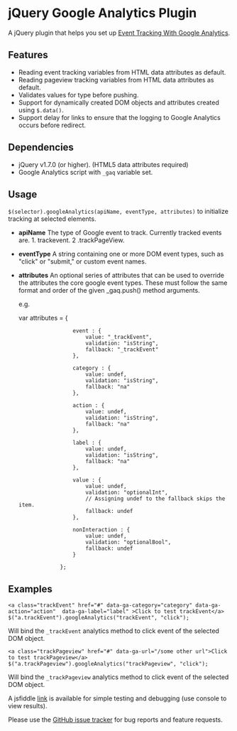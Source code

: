 jQuery Google Analytics Plugin
=========================

A jQuery plugin that helps you set up [Event Tracking With Google Analytics](http://code.google.com/apis/analytics/docs/tracking/eventTrackerGuide.html).


Features
--------

* Reading event tracking variables from HTML data attributes as default.
* Reading pageview tracking variables from HTML data attributes as default.
* Validates values for type before pushing.
* Support for dynamically created DOM objects and attributes created using `$.data()`.
* Support delay for links to ensure that the logging to Google Analytics occurs before redirect.

Dependencies
------------

* jQuery v1.7.0 (or higher). (HTML5 data attributes required)
* Google Analytics script with `_gaq` variable set.

Usage
-----

`$(selector).googleAnalytics(apiName, eventType, attributes)` to initialize tracking at selected elements.

 - **apiName**
   The type of Google event to track. Currently tracked events are.
        1. trackevent.
        2 .trackPageView. 

 - **eventType**
   A string containing one or more DOM event types, such as "click" or "submit," or custom event names.

 - **attributes**
   An optional series of attributes that can be used to override the attributes the core google event types. 
   These must follow the same format and order of the given _gaq.push() method arguments.

   e.g.

	var attributes = {

						event : {
							value: "_trackEvent",
							validation: "isString",
							fallback: "_trackEvent"
						},

						category : {
							value: undef,
							validation: "isString",
							fallback: "na"
						},

						action : {
							value: undef,
							validation: "isString",
							fallback: "na"
						},

						label : {
							value: undef,
							validation: "isString",
							fallback: "na"
						},

						value : {
							value: undef,
							validation: "optionalInt",
							// Assigning undef to the fallback skips the item.
							fallback: undef
						},

						nonInteraction : {
							value: undef,
							validation: "optionalBool",
							fallback: undef
						}

					};

Examples
-----
    <a class="trackEvent" href="#" data-ga-category="category" data-ga-action="action"  data-ga-label="label" >Click to test trackEvent</a>
    $("a.trackEvent").googleAnalytics("trackEvent", "click");

Will bind the `_trackEvent` analytics method to click event of the selected DOM object.

	<a class="trackPageview" href="#" data-ga-url="/some other url">Click to test trackPageview</a>
    $("a.trackPageview").googleAnalytics("trackPageview", "click");    
	
Will bind the `_trackPageview` analytics method to click event of the selected DOM object.

A jsfiddle [link](http://jsfiddle.net/jamessouth/4wV2g/3/) is available for simple testing and debugging (use console to view results).

Please use the [GitHub issue tracker](https://github.com/JimBobSquarePants/jQuery-Google-Analytics-Plugin/issues) for bug
reports and feature requests.

